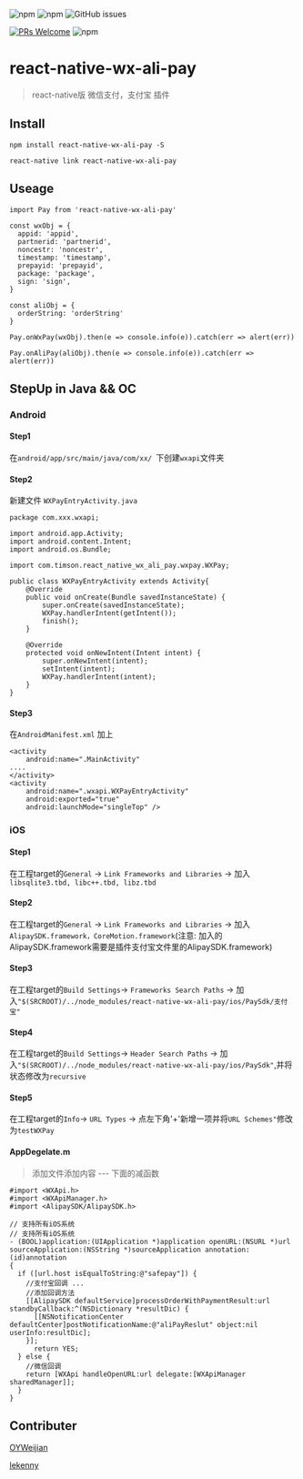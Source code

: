 ![npm](https://img.shields.io/npm/v/react-native-wx-ali-pay.svg)
![npm](https://img.shields.io/npm/dw/react-native-wx-ali-pay.svg)
![GitHub issues](https://img.shields.io/github/issues/Timson020/react-native-wx-ali-pay.svg)

[![PRs Welcome](https://img.shields.io/badge/PRs-welcome-brightgreen.svg)](https://github.com/Timson020/react-native-wx-ali-pay.git/pulls)
![npm](https://img.shields.io/npm/l/react-native-wx-ali-pay.svg)

# react-native-wx-ali-pay
> react-native版 微信支付，支付宝 插件

## Install

```
npm install react-native-wx-ali-pay -S

react-native link react-native-wx-ali-pay
```

## Useage
```
import Pay from 'react-native-wx-ali-pay'

const wxObj = {
  appid: 'appid',
  partnerid: 'partnerid',
  noncestr: 'noncestr',
  timestamp: 'timestamp',
  prepayid: 'prepayid',
  package: 'package',
  sign: 'sign',
}

const aliObj = {
  orderString: 'orderString'
}

Pay.onWxPay(wxObj).then(e => console.info(e)).catch(err => alert(err))

Pay.onAliPay(aliObj).then(e => console.info(e)).catch(err => alert(err))
```

## StepUp in Java && OC

###  Android

#### Step1
在```android/app/src/main/java/com/xx/ ```下创建```wxapi```文件夹

#### Step2
新建文件 ```WXPayEntryActivity.java```

```
package com.xxx.wxapi;

import android.app.Activity;
import android.content.Intent;
import android.os.Bundle;

import com.timson.react_native_wx_ali_pay.wxpay.WXPay;

public class WXPayEntryActivity extends Activity{
    @Override
    public void onCreate(Bundle savedInstanceState) {
        super.onCreate(savedInstanceState);
        WXPay.handlerIntent(getIntent());
        finish();
    }

    @Override
    protected void onNewIntent(Intent intent) {
        super.onNewIntent(intent);
        setIntent(intent);
        WXPay.handlerIntent(intent);
    }
}
```

#### Step3
在```AndroidManifest.xml``` 加上

```
<activity
	android:name=".MainActivity"
....
</activity>
<activity
	android:name=".wxapi.WXPayEntryActivity"
	android:exported="true"
	android:launchMode="singleTop" />
```

### iOS

#### Step1
在工程target的```General``` -> ```Link Frameworks and Libraries``` -> 加入```libsqlite3.tbd, libc++.tbd, libz.tbd```

#### Step2
在工程target的```General``` -> ```Link Frameworks and Libraries``` -> 加入```AlipaySDK.framework，CoreMotion.framework```(注意: 加入的AlipaySDK.framework需要是插件支付宝文件里的AlipaySDK.framework)

#### Step3
在工程target的```Build Settings```-> ```Frameworks Search Paths``` -> 加入```"$(SRCROOT)/../node_modules/react-native-wx-ali-pay/ios/PaySdk/支付宝"```

#### Step4
在工程target的```Build Settings```-> ```Header Search Paths``` -> 加入```"$(SRCROOT)/../node_modules/react-native-wx-ali-pay/ios/PaySdk"```,并将状态修改为```recursive```

#### Step5
在工程target的```Info```-> ```URL Types``` -> 点左下角'+'新增一项并将```URL Schemes"```修改为```testWXPay```

#### AppDegelate.m
>添加文件添加内容 --- 下面的减函数

```
#import <WXApi.h>
#import <WXApiManager.h>
#import <AlipaySDK/AlipaySDK.h>

// 支持所有iOS系统
// 支持所有iOS系统
- (BOOL)application:(UIApplication *)application openURL:(NSURL *)url sourceApplication:(NSString *)sourceApplication annotation:(id)annotation
{
  if ([url.host isEqualToString:@"safepay"]) {
    //支付宝回调 ...
    //添加回调方法
    [[AlipaySDK defaultService]processOrderWithPaymentResult:url standbyCallback:^(NSDictionary *resultDic) {
      [[NSNotificationCenter defaultCenter]postNotificationName:@"aliPayReslut" object:nil userInfo:resultDic];
    }];
      return YES;
  } else {
    //微信回调
    return [WXApi handleOpenURL:url delegate:[WXApiManager sharedManager]];
  }
}
```

##  Contributer
[OYWeijian](https://github.com/OYWeijian)

[lekenny](https://github.com/lekenny)
